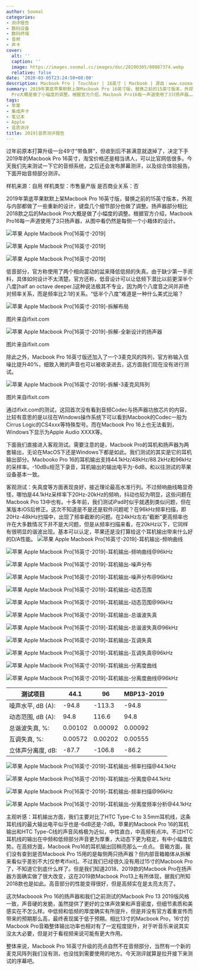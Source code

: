 ```yaml
---
author: Soomal
categories:
- 测评报告
- 数码设备
- 数码终端
- 音频
- 声卡
cover:
  alt: ''
  caption: ''
  image: https://images.soomal.cc/images/doc/20200305/00087374.webp
  relative: false
date: '2020-03-05T23:24:50+08:00'
description: Macbook Pro | Touchbar | 16英寸 | Macbook | 源自：www.soomal.com | 版权：原创 |  平均/总评分：08.52/196
summary: 2019年第底苹果默默上架Macbook Pro 16英寸版，替换之前的15英寸版本，外观与内部都做了一些重新的设计，键盘几个细节部分也做了调整。扬声器部分相比2018款之后的Macbook
  Pro大概是做了小幅度的调整。根据官方介绍，Macbook Pro16每一声道使用了3只扬声器……
tags:
- 苹果
- 集成声卡
- 笔记本
- Apple
- 音质测评
title: 2019]音质测评报告
---
```


过年前原本打算升级一台49寸“带鱼屏”，但收到后不甚满意就退掉了，决定下手2019年的Macbook Pro 16英寸，淘宝价格还是相当诱人，可以比官网低很多。今天我们先来测试一下它的音频系统，之后还会发布屏幕测评，以及综合体验报告。下面开始音频部分测评。



样机来源：自用
样机类型：市售量产版
是否商业关系：否



2019年第底苹果默默上架Macbook Pro 16英寸版，替换之前的15英寸版本，外观与内部都做了一些重新的设计，键盘几个细节部分也做了调整。扬声器部分相比2018款之后的Macbook Pro大概是做了小幅度的调整。根据官方介绍，Macbook Pro16每一声道使用了3只扬声器，从图中看仍然是每侧一个小箱体的设计。



![苹果 Apple Macbook Pro[16英寸-2019]](https://images.soomal.cc/images/doc/20200305/00087346.webp)



![苹果 Apple Macbook Pro[16英寸-2019]](https://images.soomal.cc/images/doc/20200305/00087347_01.webp)



![苹果 Apple Macbook Pro[16英寸-2019]](https://images.soomal.cc/images/doc/20200305/00087348_01.webp)



低音部分，官方称使用了两个相向震动的盆来降低低频的失真。由于缺少第一手资料，具体如何设计不太清楚。官方还称，低音设计可以让低频下潜比以前更深半个八度[half an octave deeper.]这种说法极其不专业，因为两个八度音之间并非绝对频率关系，而是频率比2:1的关系。“低半个八度”难道是一种什么美式比喻？



![苹果 Apple Macbook Pro[16英寸-2019]-拆解布局](https://images.soomal.cc/images/doc/20200305/00087355.webp)

图片来自ifixit.com



![苹果 Apple Macbook Pro[16英寸-2019]-拆解-全新设计的扬声器](https://images.soomal.cc/images/doc/20200305/00087356.webp)

图片来自ifixit.com



除此之外，Macbook Pro 16英寸版还加入了一个3麦克风的阵列，官方称输入信噪比提升40%，细致入微的声音也可以被收录进去，这方面我们现在没有进行测试。



![苹果 Apple Macbook Pro[16英寸-2019]-拆解-3麦克风阵列](https://images.soomal.cc/images/doc/20200305/00087357.webp)

图片来自ifixit.com



通过ifixit.com的测试，这回首次没有看到音频Codec与扬声器功放芯片的内容，比较有意思的是以往在Windows操作系统下可以看到Macbook的Codec一般为Cirrus Logic的CS4xxx等特殊型号。而在Macbook Pro 16上也无法看到，Windows下显示为Apple Audio XXXX等。



下面我们直接进入客观测试。需要注意的是，Macbook Pro的耳机和扬声器为两套输出，无论在MacOS下还是Windows下都是如此。我们测试的其实是它的耳机输出部分。Macbooko Pro 16的耳机输出支持44.1kHz/48kHz/88.2kHz和96kHz的采样率。-10dBu规范下录音，耳机输出的输出电平为-6dB，和以往测试的苹果设备基本一致。

客观测试：失真度等方面表现良好，接近理论最高水准行列。不过频响曲线略显奇怪，哪怕是44.1kHz采样率下20Hz-20kHz的频响，抖动也较为明显，这些问题在Macbook Pro 13中也有。十多年前，我们测试iPad时似乎就遇到类似问题，但在某版本iOS后修正。这次不知道是不是还是软件问题呢？在96kHz频率扫描，即20Hz-48kHz扫描中，出现了频率截断的问题。在24kHz左右“截断”更高频率也许在大多数情况下并不是大问题，但是从频率扫描来看，在20kHz以下，它同样有很明显的谐波出现。基本可以认定，苹果还是没打算给这个耳机输出带来什么好的D/A性能。
![苹果 Apple Macbook Pro[16英寸-2019]-耳机输出-频响曲线](https://images.soomal.cc/images/doc/20200305/00087358_01.webp)




![苹果 Apple Macbook Pro[16英寸-2019]-耳机输出-频响曲线@96kHz](https://images.soomal.cc/images/doc/20200305/00087364_01.webp)




![苹果 Apple Macbook Pro[16英寸-2019]-耳机输出-噪声分布](https://images.soomal.cc/images/doc/20200305/00087359_01.webp)




![苹果 Apple Macbook Pro[16英寸-2019]-耳机输出-噪声分布@96kHz](https://images.soomal.cc/images/doc/20200305/00087365_01.webp)




![苹果 Apple Macbook Pro[16英寸-2019]-耳机输出-动态范围](https://images.soomal.cc/images/doc/20200305/00087360_01.webp)




![苹果 Apple Macbook Pro[16英寸-2019]-耳机输出-动态范围@96kHz](https://images.soomal.cc/images/doc/20200305/00087366_01.webp)




![苹果 Apple Macbook Pro[16英寸-2019]-耳机输出-总谐波失真](https://images.soomal.cc/images/doc/20200305/00087361_01.webp)




![苹果 Apple Macbook Pro[16英寸-2019]-耳机输出-总谐波失真@96kHz](https://images.soomal.cc/images/doc/20200305/00087367_01.webp)




![苹果 Apple Macbook Pro[16英寸-2019]-耳机输出-互调失真](https://images.soomal.cc/images/doc/20200305/00087362_01.webp)




![苹果 Apple Macbook Pro[16英寸-2019]-耳机输出-互调失真@96kHz](https://images.soomal.cc/images/doc/20200305/00087368_01.webp)




![苹果 Apple Macbook Pro[16英寸-2019]-耳机输出-分离度曲线](https://images.soomal.cc/images/doc/20200305/00087363_01.webp)




![苹果 Apple Macbook Pro[16英寸-2019]-耳机输出-分离度曲线@96kHz](https://images.soomal.cc/images/doc/20200305/00087369_01.webp)




| 测试项目 | 44.1 | 96 | MBP13-2019 |
| --- | --- | --- | --- |
| 噪声水平, dB (A): | -94.8 | -113.3 | -94.8 |
| 动态范围, dB (A): | 94.8 | 116.6 | 94.8 |
| 总谐波失真, %: | 0.00102 | 0.00092 | 0.00092 |
| 互调失真, %: | 0.00572 | 0.00202 | 0.00555 |
| 立体声分离度, dB: | -87.7 | -106.8 | -86.2 |


![苹果 Apple Macbook Pro[16英寸-2019]-耳机输出-频率扫描@44.1kHz](https://images.soomal.cc/images/doc/20200305/00087370_01.webp)




![苹果 Apple Macbook Pro[16英寸-2019]-耳机输出-分离度@44.1kHz](https://images.soomal.cc/images/doc/20200305/00087371_01.webp)




![苹果 Apple Macbook Pro[16英寸-2019]-耳机输出-频率扫描@96kHz](https://images.soomal.cc/images/doc/20200305/00087373_01.webp)




![苹果 Apple Macbook Pro[16英寸-2019]-耳机输出-分离度频率分析@44.1kHz](https://images.soomal.cc/images/doc/20200305/00087372_01.webp)




主观听感：耳机输出方面，我们主要对比了HTC Type-C to 3.5mm耳机线，这条耳机线的最大输出电平似乎也是-6dB还是-7dB。苹果的Macbook Pro 16的耳机输出和HTC Type-C线的声音风格极为近似，中性直白，中高频有点冲。不过HTC耳机线的输出在中频和低频部分声音更为厚重，大动态下更为稳定，有中小幅度优势。在高频方面，Macbook Pro16的耳机输出回稍亮那么一点点。
音箱方面，我们没有查到是否Macbook Pro 15用的是每侧两只扬声器？但内部音箱箱体从拆解来看似乎差别不大[仅参考ifixit]。不过我们已经很久没有用过15寸的Macbook Pro了，不知道它到底什么样了。但是我们知道2018、2019款的Macbook Pro在扬声器方面确实做了很大改变，这在2019款Macbook Pro13上有所体现，据我们所知2018款也是如此。高音部分的性能变得很好，但是高频实在是太亮太亮了。

这次Macboook Pro 16的扬声器和我们之前测试的Macbook Pro 13 2019版风格一致，声音硬的发脆，虽然提供了更好的立体声效果和声音密度，但细节素质和美感实在不怎么样。中低频和低频的厚度确实有所提升，但是并没有官方着重宣传而带来的预期那么高，最终表现属于低于预期。相比13寸的Macbook Pro，16寸的Macbook Pro音箱整体输出功率也相对有了一定程度提升，对于听音乐来说其实没太大必要，但是对于看视频来说可能有更大作用。

整体来说，Macbook Pro 16英寸升级的亮点自然不在音频部分，当然有一个新的麦克风阵列我们没有测，也没找到需要使用的地方。今天测评就算是拉开接下来测试的序幕吧。